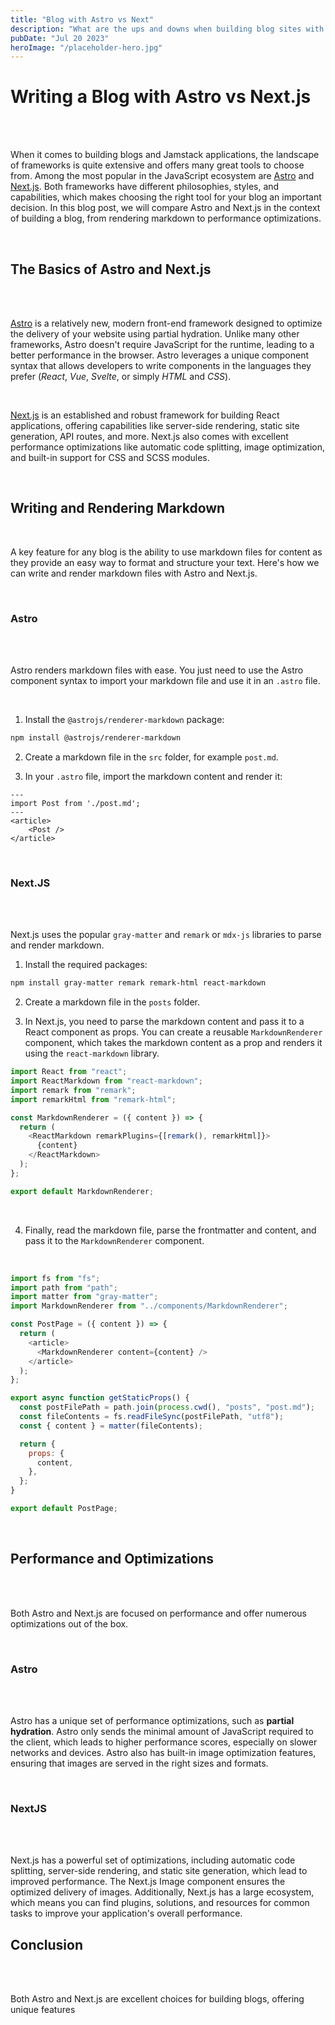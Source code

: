 ```yaml
---
title: "Blog with Astro vs Next"
description: "What are the ups and downs when building blog sites with newest technology"
pubDate: "Jul 20 2023"
heroImage: "/placeholder-hero.jpg"
---
```


<h1>Writing a Blog with Astro vs Next.js</h1>

<br>

<br>

When it comes to building blogs and Jamstack applications, the landscape of frameworks is quite extensive and offers many great tools to choose from. Among the most popular in the JavaScript ecosystem are [Astro](https://astro.build) and [Next.js](https://nextjs.org). Both frameworks have different philosophies, styles, and capabilities, which makes choosing the right tool for your blog an important decision. In this blog post, we will compare Astro and Next.js in the context of building a blog, from rendering markdown to performance optimizations.

<br>

<h2> The Basics of Astro and Next.js</h2>

<br>
<br>

[Astro](https://astro.build) is a relatively new, modern front-end framework designed to optimize the delivery of your website using partial hydration. Unlike many other frameworks, Astro doesn't require JavaScript for the runtime, leading to a better performance in the browser. Astro leverages a unique component syntax that allows developers to write components in the languages they prefer (_React_, _Vue_, _Svelte_, or simply _HTML_ and _CSS_).

<br>

[Next.js](https://nextjs.org) is an established and robust framework for building React applications, offering capabilities like server-side rendering, static site generation, API routes, and more. Next.js also comes with excellent performance optimizations like automatic code splitting, image optimization, and built-in support for CSS and SCSS modules.

<br>

  <h2>Writing and Rendering Markdown</h2>

<br>

A key feature for any blog is the ability to use markdown files for content as they provide an easy way to format and structure your text. Here's how we can write and render markdown files with Astro and Next.js.

<br>

<h3>Astro</h3>

<br>
<br>

Astro renders markdown files with ease. You just need to use the Astro component syntax to import your markdown file and use it in an `.astro` file.

<br>

1. Install the `@astrojs/renderer-markdown` package:

```bash
npm install @astrojs/renderer-markdown
```

2. Create a markdown file in the `src` folder, for example `post.md`.

3. In your `.astro` file, import the markdown content and render it:
   <br>

```astro
---
import Post from './post.md';
---
<article>
    <Post />
</article>
```

<br>

<h3>Next.JS</h3>
<br>
<br>

Next.js uses the popular `gray-matter` and `remark` or `mdx-js` libraries to parse and render markdown.

1. Install the required packages:

```bash
npm install gray-matter remark remark-html react-markdown
```

2. Create a markdown file in the `posts` folder.

3. In Next.js, you need to parse the markdown content and pass it to a React component as props. You can create a reusable `MarkdownRenderer` component, which takes the markdown content as a prop and renders it using the `react-markdown` library.
   <br>

```javascript
import React from "react";
import ReactMarkdown from "react-markdown";
import remark from "remark";
import remarkHtml from "remark-html";

const MarkdownRenderer = ({ content }) => {
  return (
    <ReactMarkdown remarkPlugins={[remark(), remarkHtml]}>
      {content}
    </ReactMarkdown>
  );
};

export default MarkdownRenderer;
```

<br>

4. Finally, read the markdown file, parse the frontmatter and content, and pass it to the `MarkdownRenderer` component.

<br>

```javascript
import fs from "fs";
import path from "path";
import matter from "gray-matter";
import MarkdownRenderer from "../components/MarkdownRenderer";

const PostPage = ({ content }) => {
  return (
    <article>
      <MarkdownRenderer content={content} />
    </article>
  );
};

export async function getStaticProps() {
  const postFilePath = path.join(process.cwd(), "posts", "post.md");
  const fileContents = fs.readFileSync(postFilePath, "utf8");
  const { content } = matter(fileContents);

  return {
    props: {
      content,
    },
  };
}

export default PostPage;
```

<br>

  <h2> Performance and Optimizations
</h2>

<br>
<br>

Both Astro and Next.js are focused on performance and offer numerous optimizations out of the box.

<br>

  <h3>Astro</h3>

<br>
<br>

Astro has a unique set of performance optimizations, such as **partial hydration**. Astro only sends the minimal amount of JavaScript required to the client, which leads to higher performance scores, especially on slower networks and devices. Astro also has built-in image optimization features, ensuring that images are served in the right sizes and formats.

<br>

<h3>NextJS</h3>

<br>
<br>

Next.js has a powerful set of optimizations, including automatic code splitting, server-side rendering, and static site generation, which lead to improved performance. The Next.js Image component ensures the optimized delivery of images. Additionally, Next.js has a large ecosystem, which means you can find plugins, solutions, and resources for common tasks to improve your application's overall performance.
<br>

<h2>Conclusion</h2>

<br>
<br>

Both Astro and Next.js are excellent choices for building blogs, offering unique features
